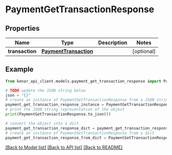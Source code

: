 # PaymentGetTransactionResponse


## Properties

Name | Type | Description | Notes
------------ | ------------- | ------------- | -------------
**transaction** | [**PaymentTransaction**](PaymentTransaction.md) |  | [optional] 

## Example

```python
from kenar_api_client.models.payment_get_transaction_response import PaymentGetTransactionResponse

# TODO update the JSON string below
json = "{}"
# create an instance of PaymentGetTransactionResponse from a JSON string
payment_get_transaction_response_instance = PaymentGetTransactionResponse.from_json(json)
# print the JSON string representation of the object
print(PaymentGetTransactionResponse.to_json())

# convert the object into a dict
payment_get_transaction_response_dict = payment_get_transaction_response_instance.to_dict()
# create an instance of PaymentGetTransactionResponse from a dict
payment_get_transaction_response_from_dict = PaymentGetTransactionResponse.from_dict(payment_get_transaction_response_dict)
```
[[Back to Model list]](../README.md#documentation-for-models) [[Back to API list]](../README.md#documentation-for-api-endpoints) [[Back to README]](../README.md)


